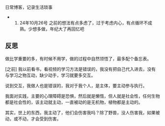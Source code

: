 日常博客，记录生活琐事

- 1. 24年10月26号 之前的想法有点多虑了，过于考虑内心，有点循环不成熟。少想多做，年纪大了再回忆吧

## 反思

做比学重要的多，有时候不用学，做的过程中自然领悟了，最多配个备忘表。

[之前]
我以前看书，看视频的学习方法是错误的，我没有把自己代入进去，没有与学习之物互动，缺少动手，学习就要多交互。

说到交互，我做人也是错误的，我对于我个人，是主体，要主动参与执行。

我面对实践，主要的心理障碍是恐惧，然后就是懒惰，但人就是社会性，任何生物都是社会性的，该主动就主动，一直被动的是无机物，植物都是主动的。

其实，世上的东西，我主动了，他们会伤害我吗？除了野兽，没人伤害我，如果被动，或不动，才会受到伤害。

